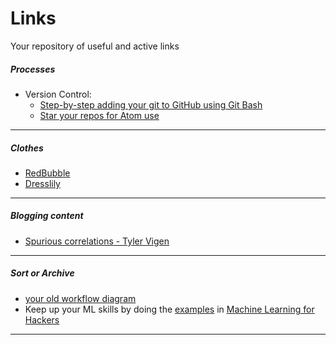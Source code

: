 # Links

Your repository of useful and active links

##### Processes

* Version Control:
    * [Step-by-step adding your git to GitHub using Git Bash](https://help.github.com/articles/adding-an-existing-project-to-github-using-the-command-line/)
    * [Star your repos for Atom use](https://help.github.com/articles/why-are-my-contributions-not-showing-up-on-my-profile/)

---

##### Clothes

* [RedBubble](https://www.redbubble.com/people/charlesluchetti/favorites?ref=account-nav-dropdown&asc=u)
* [Dresslily](https://www.dresslily.com/men-b-173.html)

---

##### Blogging content

* [Spurious correlations - Tyler Vigen](http://www.tylervigen.com/spurious-correlations)

---

##### Sort or Archive

* [your old workflow diagram](https://www.draw.io/#G0ByP74Vqw_jXzd192ZFI1dWZKZzg)
* Keep up your ML skills by doing the [examples](https://github.com/johnmyleswhite/ML_for_Hackers) in [Machine Learning for Hackers](http://shop.oreilly.com/product/0636920018483.do)

---
